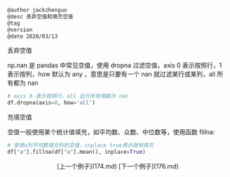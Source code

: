 
```markdown
@author jackzhenguo
@desc 丢弃空值和填充空值
@tag
@version 
@date 2020/03/13
```

丢弃空值

np.nan 是 pandas 中常见空值，使用 dropna 过滤空值，axis 0 表示按照行，1 表示按列，how 默认为 any ，意思是只要有一个 nan 就过滤某行或某列，all 所有都为 nan

```python
# axis 0 表示按照行，all 此行所有值都为 nan
df.dropna(axis=0, how='all')
```

充填空值

空值一般使用某个统计值填充，如平均数、众数、中位数等，使用函数 fillna:

```python
# 使用a列平均数填充列的空值，inplace true表示就地填充
df["a"].fillna(df["a"].mean(), inplace=True)
```



<center>[上一个例子](174.md)    [下一个例子](176.md)</center>